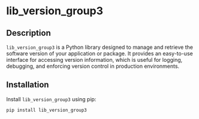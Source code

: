 # lib_version_group3

## Description
`lib_version_group3` is a Python library designed to manage and retrieve the software version of your application or package.
It provides an easy-to-use interface for accessing version information,
which is useful for logging, debugging, and enforcing version control in production environments.

## Installation

Install `lib_version_group3` using pip:

```bash
pip install lib_version_group3
